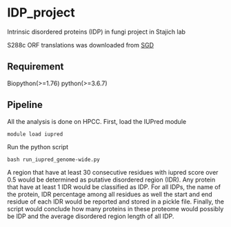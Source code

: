 # IDP_project
Intrinsic disordered proteins (IDP) in fungi project in Stajich lab

S288c ORF translations was downloaded from [SGD](http://sgd-archive.yeastgenome.org/sequence/S288C_reference/orf_protein/)

## Requirement
Biopython(>=1.76)
python(>=3.6.7)

## Pipeline
All the analysis is done on HPCC. First, load the IUPred module

```shell
module load iupred
```

Run the python script
```shell
bash run_iupred_genome-wide.py
```

A region that have at least 30 consecutive residues with iupred score over 0.5 would be determined as putative disordered region (IDR). 
Any protein that have at least 1 IDR would be classified as IDP. 
For all IDPs, the name of the protein, IDR percentage among all residues as well the start and end residue of each IDR would be reported and stored in a pickle file.
Finally, the script would conclude how many proteins in these proteome would possibly be IDP and the average disordered region length of all IDP.
